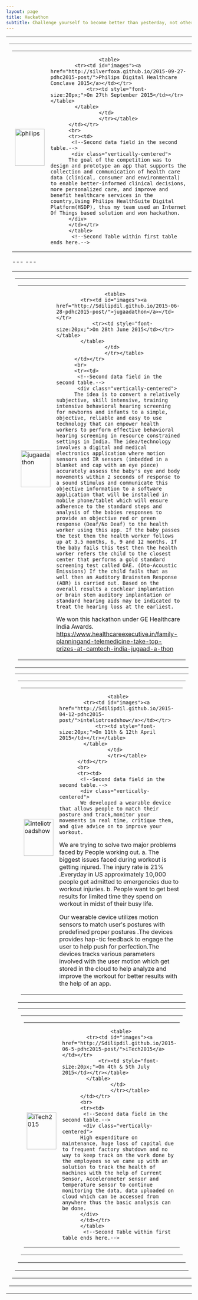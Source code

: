 ```yaml
---
layout: page
title: Hackathon
subtitle: Challenge yourself to become better than yesterday, not others.
---
```

<table>
<!--First row of first table.-->
<tr>
<td>
          <!--Second Table within first table starts here.-->
          <table> 
          <tr><td>
          <!--First data field in the second table.-->
          <!--Creating a table within the first field instead of partitioning it-->
                    <table><tr>
                    <td>
                    <!--Image field-->
                    <img src="http://1.bp.blogspot.com/-81eONE_mnaA/UtLLFqotbZI/AAAAAAAACWg/s4lv7Ve_5_8/s1600/philips_2013_logo_detail.png" alt="philips" width="80" height="100" /> &nbsp;&nbsp;
                    </td>
                    <td>
                    <!--Text field-->
                  
                    <table>
            <tr><td id="images"><a href="http://silverfoxa.github.io/2015-09-27-pdhc2015-post/">Philips Digital Healthcare Conclave 2015</a></td></tr> 
                <tr><td style="font-size:20px;">On 27th September 2015</td></tr></table>
            </table>
                    </td>
                    </tr></table>
          </td></tr>
          <br>
          <tr><td>
           <!--Second data field in the second table.-->
           <div class="vertically-centered">
          The goal of the competition was to design and prototype an app that supports the collection and communication of health care data (clinical, consumer and environmental) to enable better-informed clinical decisions, more personalized care, and improve and benefit healthcare services in the country,Using Philips HealthSuite Digital Platform(HSDP), thus my team used an Internet Of Things based solution and won hackathon.
          </div>
          </td></tr>
          </table>
           <!--Second Table within first table ends here.-->
</td>
</tr>
<!--Can add more rows to the first table here.-->
</table>
---
---
<table>
<!--First row of first table.-->
<tr>
<td>
          <!--Second Table within first table starts here.-->
          <table> 
          <tr><td>
          <!--First data field in the second table.-->
          <!--Creating a table within the first field instead of partitioning it-->
                    <table><tr>
                    <td>
                    <!--Image field-->
                    <img src="http://4.bp.blogspot.com/-8GJjLmX46gM/U6q0xB5wP1I/AAAAAAAACeA/Xe71aFtApVY/s1600/JU1.png" alt="jugaadathon" width="80" height="100" /> &nbsp;&nbsp;
                    </td>
                    <td>
                    <!--Text field-->
                  
                    <table>
            <tr><td id="images"><a href="http://Sdilipdil.github.io/2015-06-28-pdhc2015-post/">jugaadathon</a></td></tr> 
                <tr><td style="font-size:20px;">On 28th June 2015</td></tr></table>
            </table>
                    </td>
                    </tr></table>
          </td></tr>
          <br>
          <tr><td>
           <!--Second data field in the second table.-->
           <div class="vertically-centered">
          The idea is to convert a relatively subjective, skill intensive, training intensive behavioral hearing screening for newborns and infants to a simple, objective, reliable and easy to use technology that can empower health workers to perform effective behavioral hearing screening in resource constrained settings in India. The idea/technology involves a digital and medical electronics application where motion sensors and IR sensors (imbedded in a blanket and cap with an eye piece) accurately assess the baby's eye and body movements within 2 seconds of response to a sound stimulus and communicate this objective information to a software application that will be installed in mobile phone/tablet which will ensure adherence to the standard steps and analysis of the babies responses to provide an objective red or green response (Deaf/No Deaf) to the health worker using this app. If the baby passes the test then the health worker follows up at 3.5 months, 6, 9 and 12 months. If the baby fails this test then the health worker refers the child to the closest center that performs a gold standard screening test called OAE. (Oto-Acoustic Emissions) If the child fails that as well then an Auditory Brainstem Response (ABR) is carried out. Based on the overall results a cochlear implantation or brain stem auditory implantation or standard hearing aids may be indicated to treat the hearing loss at the earliest.
We won this hackathon under GE Healthcare India Awards.
https://www.healthcareexecutive.in/family-planningand-telemedicine-take-top-prizes-at-camtech-india-jugaad-a-thon
          </div>
          </td></tr>
          </table>
           <!--Second Table within first table ends here.-->
</td>
</tr>
<!--Can add more rows to the first table here.-->
</table>

<table>
<!--First row of first table.-->
<tr>
<td>
          <!--Second Table within first table starts here.-->
          <table> 
          <tr><td>
          <!--First data field in the second table.-->
          <!--Creating a table within the first field instead of partitioning it-->
                    <table><tr>
                    <td>
                    <!--Image field-->
                    <img src="http://collap.com/uploads/shruti/projectnotesPic/2015-02-12_01:08:47pm_inteliotroadshow_png.jpg" alt="inteliotroadshow" width="80" height="100" /> &nbsp;&nbsp;
                    </td>
                    <td>
                    <!--Text field-->
                  
                    <table>
            <tr><td id="images"><a href="http://Sdilipdil.github.io/2015-04-12-pdhc2015-post/">inteliotroadshow</a></td></tr> 
                <tr><td style="font-size:20px;">On 11th & 12th April 2015</td></tr></table>
            </table>
                    </td>
                    </tr></table>
          </td></tr>
          <br>
          <tr><td>
           <!--Second data field in the second table.-->
           <div class="vertically-centered">
           We developed a wearable device that allows people to match their posture and track,monitor your movements in real time, critique them, and give advice on to improve your workout.
We are trying to solve two major problems faced by People working out.
a. The biggest issues faced during workout is getting injured. The injury rate is 21% .Everyday in US approximately 10,000 people get admitted to emergencies due to workout injuries.
b. People want to get best results for limited time they spend on workout in midst of their busy life.

Our wearable device utilizes motion sensors to match user's postures with predefined proper postures .The devices provides hap-tic feedback to engage the user to help push for perfection.The devices tracks various parameters involved with the user motion which get stored in the cloud to help analyze and improve the workout for better results with the help of an app.
          </div>
          </td></tr>
          </table>
           <!--Second Table within first table ends here.-->
</td>
</tr>
<!--Can add more rows to the first table here.-->
</table>

<table>
<!--First row of first table.-->
<tr>
<td>
          <!--Second Table within first table starts here.-->
          <table> 
          <tr><td>
          <!--First data field in the second table.-->
          <!--Creating a table within the first field instead of partitioning it-->
                    <table><tr>
                    <td>
                    <!--Image field-->
                    <img src="http://www.itcinfotech.com/Images/GUI/Banners/News-and-updates/ITC_iTech_Event-Page-Banner-1.jpg" alt="iTech2015" width="80" height="100" /> &nbsp;&nbsp;
                    </td>
                    <td>
                    <!--Text field-->
                  
                    <table>
            <tr><td id="images"><a href="http://Sdilipdil.github.io/2015-06-5-pdhc2015-post/">iTech2015</a></td></tr> 
                <tr><td style="font-size:20px;">On 4th & 5th July 2015</td></tr></table>
            </table>
                    </td>
                    </tr></table>
          </td></tr>
          <br>
          <tr><td>
           <!--Second data field in the second table.-->
           <div class="vertically-centered">
          High expenditure on maintenance, huge loss of capital due to frequent factory shutdown and no way to keep track on the work done by the employees so we came up with an solution to track the health of machines with the help of Current Sensor, Accelerometer sensor and temperature sensor to continue monitoring the data, data uploaded on cloud which can be accessed from anywhere thus the basic analysis can be done.
          </div>
          </td></tr>
          </table>
           <!--Second Table within first table ends here.-->
</td>
</tr>
<!--Can add more rows to the first table here.-->
</table>
